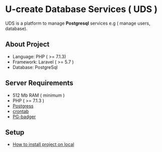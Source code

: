 # U-create Database Services ( UDS )

UDS is a platform to manage **Postgresql** services e.g ( manage users, database).

## About Project

- Language: PHP ( >= 7.1.3)
- Framework: Laravel ( >= 5.7 )
- Database: PostgreSql

## Server Requirements
 - 512 Mb RAM ( minimum )
 - PHP ( >= 7.1.3  )
 - [Postgress](https://www.postgresql.org/docs/10/index.html)
 - [crontab](https://help.ubuntu.com/community/CronHowto)
 - [PG-badger](http://pgbadger.darold.net/#download)

## Setup
 - [How to install project on local](https://github.com/parshant-ucreate/db_test/wiki/Setup)


